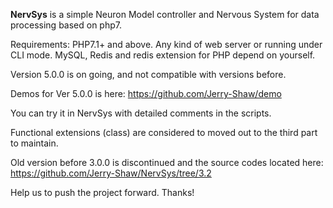 **NervSys** is a simple Neuron Model controller and Nervous System for data processing based on php7.

Requirements: PHP7.1+ and above. Any kind of web server or running under CLI mode. MySQL, Redis and redis extension for PHP depend on yourself.
 
Version 5.0.0 is on going, and not compatible with versions before.

Demos for Ver 5.0.0 is here: https://github.com/Jerry-Shaw/demo

You can try it in NervSys with detailed comments in the scripts.

Functional extensions (class) are considered to moved out to the third part to maintain.
 
Old version before 3.0.0 is discontinued and the source codes located here: https://github.com/Jerry-Shaw/NervSys/tree/3.2

Help us to push the project forward. Thanks!
